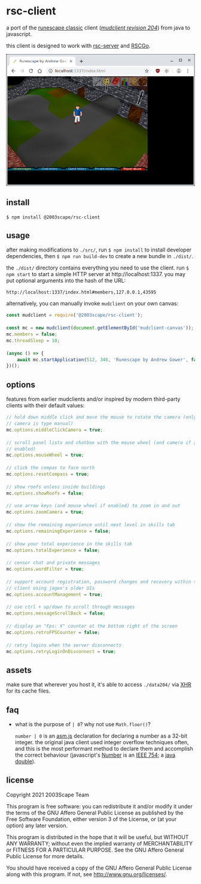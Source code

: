 # rsc-client
a port of the
[runescape classic](https://classic.runescape.wiki/w/RuneScape_Classic) client
([*mudclient revision 204*](https://github.com/2003scape/mudclient204))
from java to javascript.

this client is designed to work with
[rsc-server](https://github.com/2003scape/rsc-server) and
[RSCGo](https://github.com/spkaeros/RSCGo).

![](./screenshot.png?raw=true)

## install

    $ npm install @2003scape/rsc-client

## usage
after making modifications to `./src/`, run `$ npm install` to install developer
dependencies, then `$ npm run build-dev` to create a new bundle in `./dist/`.

the `./dist/` directory contains everything you need to use the client.
run `$ npm start` to start a simple HTTP server at http://localhost:1337.
you may put optional arguments into the hash of the URL:

    http://localhost:1337/index.html#members,127.0.0.1,43595

alternatively, you can manually invoke `mudclient` on your own canvas:

```javascript
const mudclient = require('@2003scape/rsc-client');

const mc = new mudclient(document.getElementById('mudclient-canvas'));
mc.members = false;
mc.threadSleep = 10;

(async () => {
    await mc.startApplication(512, 346, 'Runescape by Andrew Gower', false);
})();
```

## options
features from earlier mudclients and/or inspired by modern third-party clients
with their default values:

```javascript
// hold down middle click and move the mouse to rotate the camera (only when
// camera is type manual)
mc.options.middleClickCamera = true;

// scroll panel lists and chatbox with the mouse wheel (and camera if zoom
// enabled)
mc.options.mouseWheel = true;

// click the compas to face north
mc.options.resetCompass = true;

// show roofs unless inside buildings
mc.options.showRoofs = false;

// use arrow keys (and mouse wheel if enabled) to zoom in and out
mc.options.zoomCamera = true;

// show the remaining experience until next level in skills tab
mc.options.remainingExperience = false;

// show your total experience in the skills tab
mc.options.totalExperience = false;

// censor chat and private messages
mc.options.wordFilter = true;

// support account registration, password changes and recovery within the
// client using jagex's older UIs
mc.options.accountManagement = true;

// use ctrl + up/down to scroll through messages
mc.options.messageScrollBack = false;

// display an "Fps: X" counter at the bottom right of the screen
mc.options.retroFPSCounter = false;

// retry logins when the server disconnects
mc.options.retryLoginOnDisconnect = true;
```

## assets
make sure that wherever you host it, it's able to access
`./data204/` via
[XHR](https://developer.mozilla.org/en-US/docs/Web/API/XMLHttpRequest)
for its cache files.

## faq
* what is the purpose of `| 0`? why not use `Math.floor()`?

  `number | 0` is an
  [asm.js](https://github.com/zbjornson/human-asmjs#11-type-declaration)
  declaration for declaring a number as a 32-bit integer. the original
  java client used integer overflow techniques often, and this is the most
  performant method to declare them and accomplish the correct
  behaviour (javascript's
  [Number](https://developer.mozilla.org/en-US/docs/Web/JavaScript/Reference/Global_Objects/Number)
  is an [IEEE 754](https://en.wikipedia.org/wiki/IEEE_754); a
  [java double](https://docs.oracle.com/javase/7/docs/api/java/lang/Double.html)).

## license
Copyright 2021  2003Scape Team

This program is free software: you can redistribute it and/or modify it under
the terms of the GNU Affero General Public License as published by the
Free Software Foundation, either version 3 of the License, or (at your option)
any later version.

This program is distributed in the hope that it will be useful, but WITHOUT ANY
WARRANTY; without even the implied warranty of MERCHANTABILITY or FITNESS FOR A
PARTICULAR PURPOSE. See the GNU Affero General Public License for more details.

You should have received a copy of the GNU Affero General Public License along
with this program. If not, see http://www.gnu.org/licenses/.
